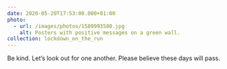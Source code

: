 ```yaml
---
date: 2020-05-20T17:53:00.000+01:00
photo:
  - url: /images/photos/1589993580.jpg
    alt: Posters with positive messages on a green wall.
collection: lockdown_on_the_run
---
```

Be kind. Let’s look out for one another. Please believe these days will pass.
